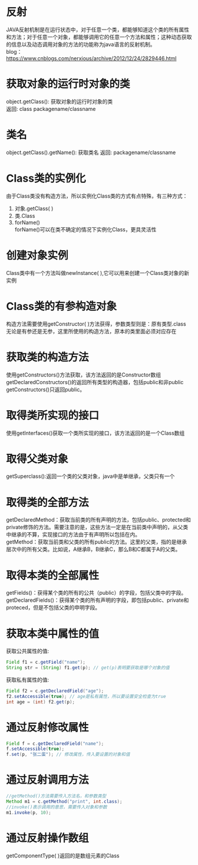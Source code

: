 # 反射
JAVA反射机制是在运行状态中，对于任意一个类，都能够知道这个类的所有属性和方法；对于任意一个对象，都能够调用它的任意一个方法和属性；这种动态获取的信息以及动态调用对象的方法的功能称为java语言的反射机制。  
blog：https://www.cnblogs.com/nerxious/archive/2012/12/24/2829446.html

# 获取对象的运行时对象的类  
object.getClass(): 获取对象的运行时对象的类  
返回: class packagename/classname  

# 类名
object.getClass().getName(): 获取类名
返回: packagename/classname

# Class类的实例化
由于Class类没有构造方法，所以实例化Class类的方式有点特殊，有三种方式：
1. 对象.getClass( )  
2. 类.Class  
3. forName()  
forName()可以在类不确定的情况下实例化Class，更具灵活性  

# 创建对象实例
Class类中有一个方法叫做newInstance( ),它可以用来创建一个Class类对象的新实例  

# Class类的有参构造对象
构造方法需要使用getConstructor( )方法获得，参数类型则是：原有类型.class  
无论是有参还是无参，这里所使用的构造方法，原本的类里面必须对应存在  

# 获取类的构造方法
使用getConstructors()方法获取，该方法返回的是Constructor数组  
getDeclaredConstructors()的返回所有类型的构造器，包括public和非public  
getConstructors()只返回public。

# 取得类所实现的接口
使用getInterfaces()获取一个类所实现的接口，该方法返回的是一个Class数组  

# 取得父类对象
getSuperclass():返回一个类的父类对象，java中是单继承，父类只有一个  

# 取得类的全部方法
getDeclaredMethod：获取当前类的所有声明的方法，包括public、protected和private修饰的方法。需要注意的是，这些方法一定是在当前类中声明的，从父类中继承的不算，实现接口的方法由于有声明所以包括在内。  
getMethod：获取当前类和父类的所有public的方法。这里的父类，指的是继承层次中的所有父类。比如说，A继承B，B继承C，那么B和C都属于A的父类。  

# 取得本类的全部属性
getFields()：获得某个类的所有的公共（public）的字段，包括父类中的字段。  
getDeclaredFields()：获得某个类的所有声明的字段，即包括public、private和proteced，但是不包括父类的申明字段。    

# 获取本类中属性的值
获取公共属性的值:
```Java
Field f1 = c.getField("name");
String str = (String) f1.get(p); // get(p)表明要获取是哪个对象的值
```
获取私有属性的值:
```Java
Field f2 = c.getDeclaredField("age");
f2.setAccessible(true); // age是私有属性，所以要设置安全检查为true
int age = (int) f2.get(p);
```
# 通过反射修改属性
```Java
Field f = c.getDeclaredField("name");
f.setAccessible(true);
f.set(p, "张二蛋"); // 修改属性，传入要设置的对象和值
```

# 通过反射调用方法
```Java
//getMethod()方法需要传入方法名，和参数类型  
Method m1 = c.getMethod("print", int.class);  
//invoke()表示调用的意思，需要传入对象和参数  
m1.invoke(p, 10);  
```

# 通过反射操作数组  
getComponentType( )返回的是数组元素的Class  









